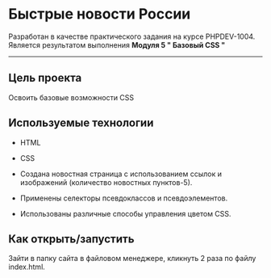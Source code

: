 # Быстрые новости России

Разработан в качестве практичеcкого задания на курсе PHPDEV-1004. Является результатом выполнения **Модуля 5 " Базовый СSS "**

---

## Цель проекта

Освоить базовые возможности СSS

## Используемые технологии

* HTML

* CSS

* Создана новостная страница с использованием ссылок и изображений (количество новостных пунктов-5).

* Применены селекторы псевдоклассов и псевдоэлементов.

* Использованы различные способы управления цветом СSS.

## Как открыть/запустить

Зайти в папку сайта в файловом менеджере, кликнуть 2 раза по файлу index.html.
